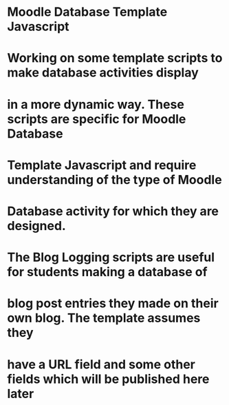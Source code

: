 # Moodle Database Template Javascript

# Working on some template scripts to make database activities display
# in a more dynamic way. These scripts are specific for Moodle Database
# Template Javascript and require understanding of the type of Moodle
# Database activity for which they are designed.

# The Blog Logging scripts are useful for students making a database of
# blog post entries they made on their own blog. The template assumes they
# have a URL field and some other fields which will be published here later

